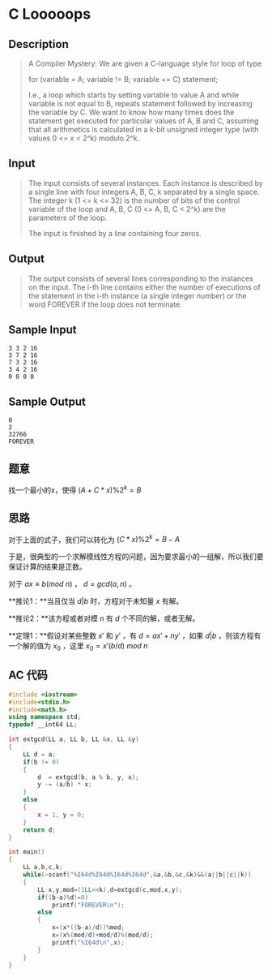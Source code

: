 # C Looooops

## **Description**

> A Compiler Mystery: We are given a C-language style for loop of type 
>
>    for (variable = A; variable != B; variable += C)
>    	statement;
>
> I.e., a loop which starts by setting variable to value A and while variable is not equal to B, repeats statement followed by increasing the variable by C. We want to know how many times does the statement get executed for particular values of A, B and C, assuming that all arithmetics is calculated in a k-bit unsigned integer type (with values 0 <= x < 2^k) modulo 2^k. 



## **Input**

> The input consists of several instances. Each instance is described by a single line with four integers A, B, C, k separated by a single space. The integer k (1 <= k <= 32) is the number of bits of the control variable of the loop and A, B, C (0 <= A, B, C < 2^k) are the parameters of the loop. 
>
> The input is finished by a line containing four zeros. 



## **Output**

> The output consists of several lines corresponding to the instances on the input. The i-th line contains either the number of executions of the statement in the i-th instance (a single integer number) or the word FOREVER if the loop does not terminate. 



## **Sample Input**

    3 3 2 16
    3 7 2 16
    7 3 2 16
    3 4 2 16
    0 0 0 0



## **Sample Output**

    0
    2
    32766
    FOREVER



## **题意**

找一个最小的x，使得 $(A+C*x)\%2^k=B$



## **思路**

对于上面的式子，我们可以转化为 $(C*x)\%2^k=B-A$

于是，很典型的一个求解模线性方程的问题，因为要求最小的一组解，所以我们要保证计算的结果是正数。



对于 $ax≡b(mod~n)$ ， $d=gcd(a,n)$ 。

**推论1：**当且仅当 $d|b$ 时，方程对于未知量 $x$ 有解。

**推论2：**该方程或者对模 $n$ 有 $d$ 个不同的解，或者无解。

**定理1：**假设对某些整数 $x'$ 和 $y'$ ，有 $d=ax'+ny'$ ，如果 $d|b$ ，则该方程有一个解的值为 $x_0$ ，这里 $x_0=x'(b/d)~mod~n$



## **AC 代码**

```cpp
#include <iostream>
#include<stdio.h>
#include<math.h>
using namespace std;
typedef __int64 LL;

int extgcd(LL a, LL b, LL &x, LL &y)
{
    LL d = a;
    if(b != 0)
    {
        d  = extgcd(b, a % b, y, x);
        y -= (a/b) * x;
    }
    else
    {
        x = 1, y = 0;
    }
    return d;
}

int main()
{
    LL a,b,c,k;
    while(~scanf("%I64d%I64d%I64d%I64d",&a,&b,&c,&k)&&(a||b||c||k))
    {
        LL x,y,mod=(1LL<<k),d=extgcd(c,mod,x,y);
        if((b-a)%d!=0)
            printf("FOREVER\n");
        else
        {
            x=(x*((b-a)/d))%mod;
            x=(x%(mod/d)+mod/d)%(mod/d);
            printf("%I64d\n",x);
        }
    }
}
```

